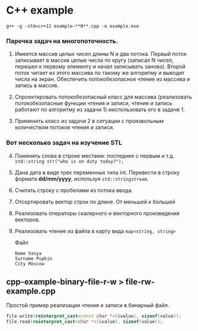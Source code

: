# C++ example

```g++ -g -std=c++11 example-**N**.cpp -o example.exe```

### Парочка задач на многопоточность.

1. Имеется массив целых чисел длины N и два потока. Первый поток записывает в массив целые числа по кругу (записал N чисел, перешел к первому элементу и начал записывать заново). Второй поток читает из этого массива по такому же алгоритму и выводит числа на экран. Обеспечить потокобезопасное чтение из массива и запись в массив.

2. Спроектировать потокобезопасный класс для массива (реализовать потокобезопасные функции чтения и записи, чтение и запись работают по алгоритму из задачи 1) ииспользовать его в задаче 1.

3. Применить класс из задачи 2 в ситуации с произвольным количеством потоков чтения и записи.

### Вот несколько задач на изучение STL

4. Поменять слова в строке местами: последнее с первым и т.д. ```std::string str("who is on duty today?");```

5. Дана дата в виде трех переменных типа int. Перевести в строку формата **dd/mm/yyyy**, используя ```std::stringstream```.

6. Считать строку с пробелами из потока ввода.

7. Отсортировать вектор строк по длине. От меньшей к большей

8. Реализовать операторы скалярного и векторного произведения векторов.

9. Реализовать чтение из файла в карту вида ```map<string, string>```

    Файл
    ```
    Name Vasya
    Surname Pupkin
    City Moscow
    ```
## cpp-example-binary-file-r-w > file-rw-example.cpp

Простой пример реализации чтения и записи в бинарный файл.

```c++
file.write(reinterpret_cast<const char *>(&value), sizeof(value));
file.read(reinterpret_cast<char *>(&value), sizeof(value));
```
